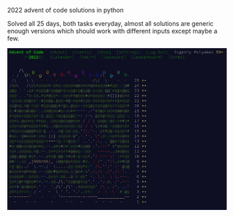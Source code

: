 2022 advent of code solutions in python

Solved all 25 days, both tasks everyday, almost all solutions are
generic enough versions which should work with different inputs except maybe
a few.

![25 days of code](completion.png)
